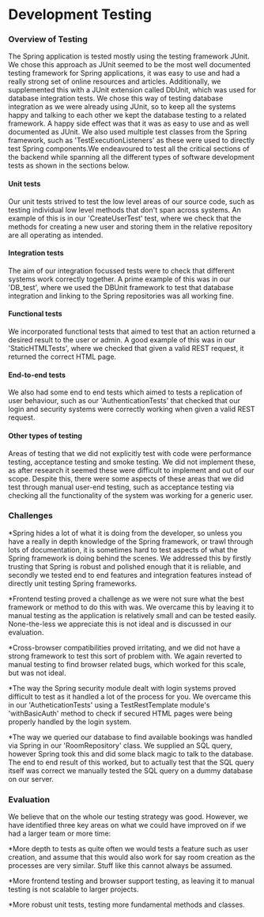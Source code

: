 <h1>Development Testing</h1>

<h3>Overview of Testing</h3>

<p>The Spring application is tested mostly using the testing framework JUnit. We chose this approach as JUnit seemed to be the most well documented testing framework for Spring applications, it was easy to use and had a really strong set of online resources and articles. Additionally, we supplemented this with a JUnit extension called DbUnit, which was used for database integration tests. We chose this way of testing database integration as we were already using JUnit, so to keep all the systems happy and talking to each other we kept the database testing to a related framework. A happy side effect was that it was as easy to use and as well documented as JUnit. We also used multiple test classes from the Spring framework, such as 'TestExecutionListeners' as these were used to directly test Spring components.We endeavoured to test all the critical sections of the backend while spanning all the different types of software development tests as shown in the sections below. </p>

<h4>Unit tests</h4>
<p>Our unit tests strived to test the low level areas of our source code, such as testing individual low level methods that don't span across systems. An example of this is in our 'CreateUserTest' test, where we check that the methods for creating a new user and storing them in the relative repository are all operating as intended.</p>

<h4>Integration tests</h4>
<p>The aim of our integration focussed tests were to check that different systems work correctly together. A prime example of this was in our 'DB_test', where we used the DBUnit framework to test that database integration and linking to the Spring repositories was all working fine.  </p>

<h4>Functional tests</h4>
<p>We incorporated functional tests that aimed to test that an action returned a desired result to the user or admin. A good example of this was in our 'StaticHTMLTests', where we checked that given a valid REST request, it returned the correct HTML page.</p>

<h4>End-to-end tests</h4>
<p>We also had some end to end tests which aimed to tests a replication of user behaviour, such as our 'AuthenticationTests' that checked that our login and security systems were correctly working when given a valid REST request. </p>

<h4>Other types of testing</h4>
<p>Areas of testing that we did not explicitly test with code were performance testing, acceptance testing and smoke testing. We did not implement these, as after research it seemed these were difficult to implement and out of our scope. Despite this, there were some aspects of these areas that we did test through manual user-end testing, such as acceptance testing via checking all the functionality of the system was working for a generic user.</p>

<h3>Challenges</h3>

*Spring hides a lot of what it is doing from the developer, so unless you have a really in depth knowledge of the Spring framework, or trawl through lots of documentation, it is sometimes hard to test aspects of what the Spring framework is doing behind the scenes. We addressed this by firstly trusting that Spring is robust and polished enough that it is reliable, and secondly we tested end to end features and integration features instead of directly unit testing Spring frameworks.

*Frontend testing proved a challenge as we were not sure what the best framework or method to do this with was. We overcame this by leaving it to manual testing as the application is relatively small and can be tested easily. None-the-less we appreciate this is not ideal and is discussed in our evaluation. 

*Cross-browser compatibilities proved irritating, and we did not have a strong framework to test this sort of problem with. We again reverted to manual testing to find browser related bugs, which worked for this scale, but was not ideal.

*The way the Spring security module dealt with login systems proved difficult to test as it handled a lot of the process for you. We overcame this in our 'AutheticationTests' using a TestRestTemplate module's 'withBasicAuth' method to check if secured HTML pages were being properly handled by the login system.

*The way we queried our database to find available bookings was handled via Spring in our 'RoomRepository' class. We supplied an SQL query, however Spring took this and did some black magic to talk to the database. The end to end result of this worked, but to actually test that the SQL query itself was correct we manually tested the SQL query on a dummy database on our server.


<h3>Evaluation</h3>
<p>We believe that on the whole our testing strategy was good. However, we have identified three key areas on what we could have improved on if we had a larger team or more time:</p>

*More depth to tests as quite often we would tests a feature such as user creation, and assume that this would also work for say room creation as the processes are very similar. Stuff like this cannot always be assumed.

*More frontend testing and browser support testing, as leaving it to manual testing is not scalable to larger projects.

*More robust unit tests, testing more fundamental methods and classes.
